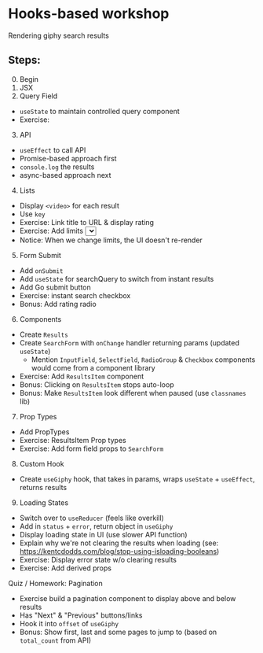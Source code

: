 # Hooks-based workshop

Rendering giphy search results

## Steps:

0.  Begin
1.  JSX
1.  Query Field

- `useState` to maintain controlled query component
- Exercise:

3.  API

- `useEffect` to call API
- Promise-based approach first
- `console.log` the results
- async-based approach next

4.  Lists

- Display `<video>` for each result
- Use `key`
- Exercise: Link title to URL & display rating
- Exercise: Add limits <select>
- Notice: When we change limits, the UI doesn't re-render

5.  Form Submit

- Add `onSubmit`
- Add `useState` for searchQuery to switch from instant results
- Add Go submit button
- Exercise: instant search checkbox
- Bonus: Add rating radio

6.  Components

- Create `Results`
- Create `SearchForm` with `onChange` handler returning params (updated `useState`)
  - Mention `InputField`, `SelectField`, `RadioGroup` & `Checkbox` components would come from a component library
- Exercise: Add `ResultsItem` component
- Bonus: Clicking on `ResultsItem` stops auto-loop
- Bonus: Make `ResultsItem` look different when paused (use `classnames` lib)

7. Prop Types

- Add PropTypes
- Exercise: ResultsItem Prop types
- Exercise: Add form field props to `SearchForm`

8.  Custom Hook

- Create `useGiphy` hook, that takes in params, wraps `useState` + `useEffect`, returns results

9.  Loading States

- Switch over to `useReducer` (feels like overkill)
- Add in `status` + `error`, return object in `useGiphy`
- Display loading state in UI (use slower API function)
- Explain why we're not clearing the results when loading (see: https://kentcdodds.com/blog/stop-using-isloading-booleans)
- Exercise: Display error state w/o clearing results
- Exercise: Add derived props

Quiz / Homework: Pagination

- Exercise build a pagination component to display above and below results
- Has "Next" & "Previous" buttons/links
- Hook it into `offset` of `useGiphy`
- Bonus: Show first, last and some pages to jump to (based on `total_count` from API)
